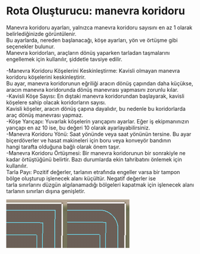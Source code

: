 # Rota Oluşturucu: manevra koridoru
  
Manevra koridoru ayarları, yalnızca manevra koridoru sayısını en az 1 olarak belirlediğinizde görüntülenir.  
Bu ayarlarda, nereden başlanacağı, köşe ayarları, yön ve örtüşme gibi seçenekler bulunur.  
Manevra koridorları, araçların dönüş yaparken tarladan taşmalarını engellemek için kullanılır, şiddetle tavsiye edilir.  

  
-Manevra Koridoru Köşelerini Keskinleştirme: Kavisli olmayan manevra koridoru köşelerini keskinleştirir.   
Bu ayar, manevra koridorunun eğriliği aracın dönüş çapından daha küçükse, aracın manevra koridorunda dönüş manevrası yapmasını zorunlu kılar.  
-Kavisli Köşe Sayısı: En dıştaki manevra koridorundan başlayarak, kavisli köşelere sahip olacak koridorların sayısı.   
Kavisli köşeler, aracın dönüş çapına dayalıdır, bu nedenle bu koridorlarda araç dönüş manevrası yapmaz.  
-Köşe Yarıçapı: Yuvarlak köşelerin yarıçapını ayarlar. Eğer iş ekipmanınızın yarıçapı en az 10 ise, bu değeri 10 olarak ayarlayabilirsiniz.  
-Manevra Koridoru Yönü: Saat yönünde veya saat yönünün tersine. Bu ayar biçerdöverler ve hasat makineleri için boru veya konveyör bandının   
hangi tarafta olduğuna bağlı olarak önem taşır.  
-Manevra Koridoru Örtüşmesi: Bir manevra koridorunun bir sonrakiyle ne kadar örtüştüğünü belirtir. Bazı durumlarda ekin tahribatını önlemek için kullanılır.  
Tarla Payı: Pozitif değerler, tarlanın etrafında engeller varsa bir tampon bölge oluşturup işlenecek alanı küçültür. Negatif değerler ise   
tarla sınırlarını düzgün algılanamadığı bölgeleri kapatmak için işlenecek alanı tarlanın sınırları dışına genişletir.  

![Image](../assets/images/sharproundcorner_0_0_330_130.png)